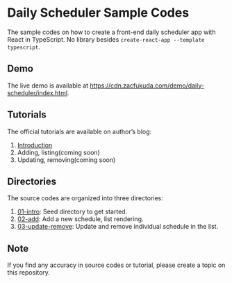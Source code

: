 # Daily Scheduler Sample Codes

The sample codes on how to create a front-end daily scheduler app with React in TypeScript. No library besides `create-react-app --template typescript`.

## Demo

The live demo is available at https://cdn.zacfukuda.com/demo/daily-scheduler/index.html.

## Tutorials

The official tutorials are available on author’s blog:

1. [Introduction](https://www.zacfukuda.com/blog/daily-scheduler-1)
2. Adding, listing(coming soon)
3. Updating, removing(coming soon)

## Directories

The source codes are organized into three directories:

1. [01-intro](./tree/main/01-seed): Seed directory to get started.
2. [02-add](./tree/main/02-add-list): Add a new schedule, list rendering.
3. [03-update-remove](./tree/main/03-update-remove): Update and remove individual schedule in the list.

## Note

If you find any accuracy in source codes or tutorial, please create a topic on this repository.
